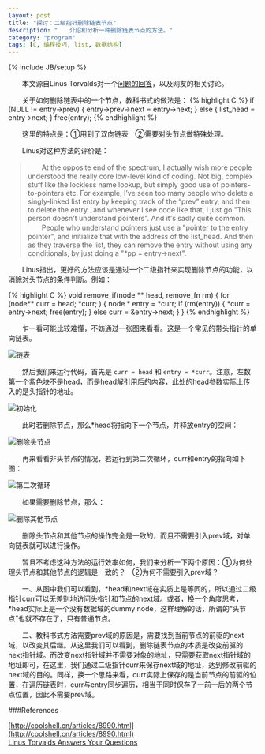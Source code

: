 ```yaml
---
layout: post
title: "探讨：二级指针删除链表节点"
description: "　　介绍和分析一种删除链表节点的方法。"
category: "program"
tags: [C, 编程技巧, list, 数据结构]
---
```

{% include JB/setup %}

　　本文源自Linus Torvalds对一个[问题的回答](http://meta.slashdot.org/story/12/10/11/0030249/linus-torvalds-answers-your-questions)，以及网友的相关讨论。

　　关于如何删除链表中的一个节点，教科书式的做法是：
{% highlight C %}
if (NULL != entry->prev)
{
    entry->prev->next = entry->next;
}
else
{
    list_head = entry->next;
}
free(entry);
{% endhighlight %}

　　这里的特点是：①用到了双向链表　②需要对头节点做特殊处理。

　　Linus对这种方法的评价是：

>　　At the opposite end of the spectrum, I actually wish more people understood the really core low-level kind of coding. Not big, complex stuff like the lockless name lookup, but simply good use of pointers-to-pointers etc. For example, I’ve seen too many people who delete a singly-linked list entry by keeping track of the “prev” entry, and then to delete the entry...and whenever I see code like that, I just go "This person doesn't understand pointers". And it's sadly quite common.  
>　　People who understand pointers just use a "pointer to the entry pointer", and initialize that with the address of the list_head. And then as they traverse the list, they can remove the entry without using any conditionals, by just doing a "*pp = entry->next".

　　Linus指出，更好的方法应该是通过一个二级指针来实现删除节点的功能，以消除对头节点的条件判断。例如：

{% highlight C %}
void remove_if(node ** head, remove_fn rm)
{
    for (node** curr = head; *curr; )
    {
        node * entry = *curr;
        if (rm(entry))
        {
            *curr = entry->next;
            free(entry);
        }
        else
            curr = &entry->next;
    }
}
{% endhighlight %}

　　乍一看可能比较难懂，不妨通过一张图来看看。这是一个常见的带头指针的单向链表。

![链表]({{site.img_path}}/delete_node_in_list1.png)

　　然后我们来运行代码，首先是 ` curr = head ` 和 ` entry = *curr `。注意，左数第一个紫色块不是head，而是head解引用后的内容，此处的head参数实际上传入的是头指针的地址。

![初始化]({{site.img_path}}/delete_node_in_list2.png)

　　此时若删除节点，那么*head将指向下一个节点，并释放entry的空间：

![删除头节点]({{site.img_path}}/delete_node_in_list3.png)

　　再来看看非头节点的情况，若运行到第二次循环，curr和entry的指向如下图：

![第二次循环]({{site.img_path}}/delete_node_in_list4.png)

　　如果需要删除节点，那么：

![删除其他节点]({{site.img_path}}/delete_node_in_list5.png)

　　删除头节点和其他节点的操作完全是一致的，而且不需要引入prev域，对单向链表就可以进行操作。

　　暂且不考虑这种方法的运行效率如何，我们来分析一下两个原因：①为何处理头节点和其他节点的逻辑是一致的？　②为何不需要引入prev域？

　　一、从图中我们可以看到，\*head和next域在实质上是等同的，所以通过二级指针curr可以无差别地访问头指针和节点的next域。或者，换一个角度思考，\*head实际上是一个没有数据域的dummy node，这样理解的话，所谓的“头节点”也就不存在了，只有普通节点。

　　二、教科书式方法需要prev域的原因是，需要找到当前节点的前驱的next域，以改变其后继。从这里我们可以看到，删除链表节点的本质是改变前驱的next指针域。而改变next指针域并不需要对象的地址，只需要获取next指针域的地址即可，在这里，我们通过二级指针curr来保存next域的地址，达到修改前驱的next域的目的。同样，换一个思路来看，curr实际上保存的是当前节点的前驱的位置，在遍历链表时，curr与entry同步遍历，相当于同时保存了一前一后的两个节点位置，因此不需要prev域。

###References

[http://coolshell.cn/articles/8990.html](http://coolshell.cn/articles/8990.html)  
[Linus Torvalds Answers Your Questions](http://meta.slashdot.org/story/12/10/11/0030249/linus-torvalds-answers-your-questions)
